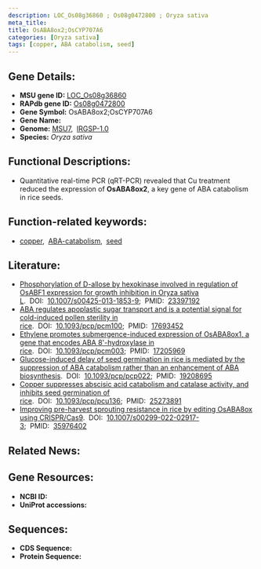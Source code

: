 ```yaml
---
description: LOC_Os08g36860 ; Os08g0472800 ; Oryza sativa
meta_title:
title: OsABA8ox2;OsCYP707A6
categories: [Oryza sativa]
tags: [copper, ABA catabolism, seed]
---
```


## Gene Details:
- **MSU gene ID:** [LOC_Os08g36860](http://rice.uga.edu/cgi-bin/ORF_infopage.cgi?orf=LOC_Os08g36860)  
- **RAPdb gene ID:** [Os08g0472800](https://rapdb.dna.affrc.go.jp/locus/?name=Os08g0472800)  
- **Gene Symbol:** OsABA8ox2;OsCYP707A6
- **Gene Name:**
- **Genome:**  [MSU7](http://rice.uga.edu/),&nbsp;&nbsp;[IRGSP-1.0](https://rapdb.dna.affrc.go.jp/download/irgsp1.html)
- **Species:** *Oryza sativa*

## Functional Descriptions:
   - Quantitative real-time PCR (qRT-PCR) revealed that Cu treatment reduced the expression of **OsABA8ox2**, a key gene of ABA catabolism in rice seeds.

## Function-related keywords:
   - [copper](/tags/copper/),&nbsp;&nbsp;[ABA-catabolism](/tags/ABA-catabolism/),&nbsp;&nbsp;[seed](/tags/seed/)

## Literature:
   - [Phosphorylation of D-allose by hexokinase involved in regulation of OsABF1 expression for growth inhibition in Oryza sativa L](https://www.doi.org/10.1007/s00425-013-1853-9).&nbsp;&nbsp;DOI:&nbsp;&nbsp;[10.1007/s00425-013-1853-9](https://www.doi.org/10.1007/s00425-013-1853-9);&nbsp;&nbsp;PMID:&nbsp;&nbsp;[23397192](https://pubmed.ncbi.nlm.nih.gov/23397192/)
   - [ABA regulates apoplastic sugar transport and is a potential signal for cold-induced pollen sterility in rice](https://www.doi.org/10.1093/pcp/pcm100).&nbsp;&nbsp;DOI:&nbsp;&nbsp;[10.1093/pcp/pcm100](https://www.doi.org/10.1093/pcp/pcm100);&nbsp;&nbsp;PMID:&nbsp;&nbsp;[17693452](https://pubmed.ncbi.nlm.nih.gov/17693452/)
   - [Ethylene promotes submergence-induced expression of OsABA8ox1, a gene that encodes ABA 8'-hydroxylase in rice](https://www.doi.org/10.1093/pcp/pcm003).&nbsp;&nbsp;DOI:&nbsp;&nbsp;[10.1093/pcp/pcm003](https://www.doi.org/10.1093/pcp/pcm003);&nbsp;&nbsp;PMID:&nbsp;&nbsp;[17205969](https://pubmed.ncbi.nlm.nih.gov/17205969/)
   - [Glucose-induced delay of seed germination in rice is mediated by the suppression of ABA catabolism rather than an enhancement of ABA biosynthesis](https://www.doi.org/10.1093/pcp/pcp022).&nbsp;&nbsp;DOI:&nbsp;&nbsp;[10.1093/pcp/pcp022](https://www.doi.org/10.1093/pcp/pcp022);&nbsp;&nbsp;PMID:&nbsp;&nbsp;[19208695](https://pubmed.ncbi.nlm.nih.gov/19208695/)
   - [Copper suppresses abscisic acid catabolism and catalase activity, and inhibits seed germination of rice](https://www.doi.org/10.1093/pcp/pcu136).&nbsp;&nbsp;DOI:&nbsp;&nbsp;[10.1093/pcp/pcu136](https://www.doi.org/10.1093/pcp/pcu136);&nbsp;&nbsp;PMID:&nbsp;&nbsp;[25273891](https://pubmed.ncbi.nlm.nih.gov/25273891/)
   - [Improving pre-harvest sprouting resistance in rice by editing OsABA8ox using CRISPR/Cas9](https://www.doi.org/10.1007/s00299-022-02917-3).&nbsp;&nbsp;DOI:&nbsp;&nbsp;[10.1007/s00299-022-02917-3](https://www.doi.org/10.1007/s00299-022-02917-3);&nbsp;&nbsp;PMID:&nbsp;&nbsp;[35976402](https://pubmed.ncbi.nlm.nih.gov/35976402/)

## Related News:

## Gene Resources:
- **NCBI ID:**  []()
- **UniProt accessions:** [](https://www.uniprot.org/uniprotkb//entry)

## Sequences:
- **CDS Sequence:**
- **Protein Sequence:**
